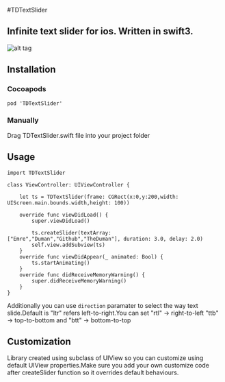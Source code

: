 #TDTextSlider
## Infinite text slider for ios. Written in swift3.
![alt tag](http://i.giphy.com/3o7TKwtcoLTtUpEKC4.gif)

## Installation
### Cocoapods
```
pod 'TDTextSlider'
```
### Manually
Drag TDTextSlider.swift file into your project folder
## Usage
```
import TDTextSlider
```
```
class ViewController: UIViewController {

    let ts = TDTextSlider(frame: CGRect(x:0,y:200,width: UIScreen.main.bounds.width,height: 100))

    override func viewDidLoad() {
        super.viewDidLoad()

        ts.createSlider(textArray: ["Emre","Duman","Github","TheDuman"], duration: 3.0, delay: 2.0)
        self.view.addSubview(ts)
    }
    override func viewDidAppear(_ animated: Bool) {
        ts.startAnimating()
    }
    override func didReceiveMemoryWarning() {
        super.didReceiveMemoryWarning()
    }
}
```
Additionally you can use `direction` paramater to select the way text slide.Default is "ltr" refers left-to-right.You can set "rtl" -> right-to-left "ttb" -> top-to-bottom and "btt" -> bottom-to-top 
## Customization
Library created using subclass of UIView so you can customize using default UIView properties.Make sure you add your own customize code after createSlider function so it overrides default behaviours.
